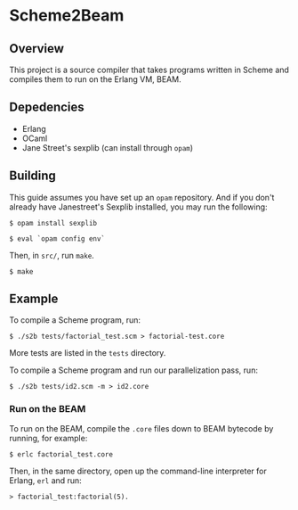 # Scheme2Beam

## Overview

This project is a source compiler that takes programs written in Scheme and compiles them to run on the Erlang VM, BEAM. 

## Depedencies

- Erlang
- OCaml
- Jane Street's sexplib (can install through `opam`)

## Building
This guide assumes you have set up an `opam` repository.  And if you don't already
have Janestreet's Sexplib installed, you may run the following:

```
$ opam install sexplib

$ eval `opam config env`
```
Then, in `src/`, run `make`. 
```
$ make
```

## Example

To compile a Scheme program, run:
```
$ ./s2b tests/factorial_test.scm > factorial-test.core
```
More tests are listed in the `tests`
directory.

To compile a Scheme program and run our parallelization pass, run:
```
$ ./s2b tests/id2.scm -m > id2.core 
```

### Run on the BEAM

To run on the BEAM, compile the `.core` files down to BEAM bytecode by running, for example:
```
$ erlc factorial_test.core
```
Then, in the same directory, open up the command-line interpreter for Erlang, `erl` and run:
```
> factorial_test:factorial(5).
```

